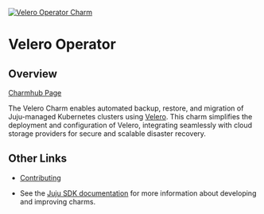 [![Velero Operator Charm](https://charmhub.io/velero-operator/badge.svg)](https://charmhub.io/velero-operator)

# Velero Operator

## Overview

[Charmhub Page](https://charmhub.io/velero-operator)

The Velero Charm enables automated backup, restore, and migration of Juju-managed Kubernetes clusters using [Velero](https://velero.io/). This charm simplifies the deployment and configuration of Velero, integrating seamlessly with cloud storage providers for secure and scalable disaster recovery.

## Other Links

- [Contributing](CONTRIBUTING.md)

- See the [Juju SDK documentation](https://juju.is/docs/sdk) for more information about developing and improving charms.
